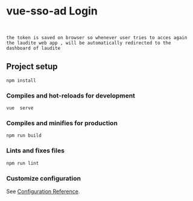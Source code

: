 # vue-sso-ad Login

```This is the login session for every AD(active directory) users , by providing username and their password AD-like they can receive a token if the user is already registered. 


the token is saved on browser so whenever user tries to acces again the laudite web app , will be automatically redirected to the dashboard of laudite 

```

## Project setup
```
npm install
```

### Compiles and hot-reloads for development
```
vue  serve
```

### Compiles and minifies for production
```
npm run build
```

### Lints and fixes files
```
npm run lint
```

### Customize configuration
See [Configuration Reference](https://cli.vuejs.org/config/).
